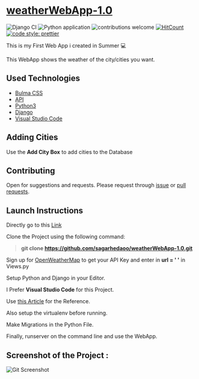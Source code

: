 # [weatherWebApp-1.0](http://sagarhedaoo.pythonanywhere.com/)
![Django CI](https://github.com/sagarhedaoo/weatherWebApp-1.0/workflows/Django%20CI/badge.svg)
![Python application](https://github.com/sagarhedaoo/weatherWebApp-1.0/workflows/Python%20application/badge.svg)
![contributions welcome](https://img.shields.io/badge/contributions-welcome-brightgreen.svg?style=flat)
[![HitCount](http://hits.dwyl.com/sagarhedaoo/weatherWebApp-10.svg)](http://hits.dwyl.com/sagarhedaoo/weatherWebApp-10)
[![code style: prettier](https://img.shields.io/badge/code_style-prettier-ff69b4.svg?style=flat-square)](https://github.com/prettier/prettier)



This is my First Web App i created in Summer 💻

This WebApp shows the weather of the city/cities you want.

## Used Technologies
- [Bulma CSS](https://bulma.io/)
- [API](https://openweathermap.org/api)
- [Python3](www.python.org)
- [Django](https://www.djangoproject.com/)
- [Visual Studio Code](https://visualstudio.microsoft.com/)

## Adding Cities
Use the **Add City Box** to add cities to the Database

## Contributing
Open for suggestions and requests. Please request through [issue](https://github.com/sagarhedaoo/weatherWebApp-1.0/issues) or [pull requests](https://github.com/sagarhedaoo/weatherWebApp-1.0/pulls).

## Launch Instructions
Directly go to this [Link](http://sagarhedaoo.pythonanywhere.com/)

Clone the Project using the following command: 
> **git clone https://github.com/sagarhedaoo/weatherWebApp-1.0.git**

Sign up for [OpenWeatherMap](https://openweathermap.org/api/) to get your API Key and enter in **url = ' '** in Views.py

Setup Python and Django in your Editor.

I Prefer **Visual Studio Code** for this Project.

Use [this Article](https://code.visualstudio.com/docs/python/tutorial-django) for the Reference.

Also setup the virtualenv before running.

Make Migrations in the Python File.

Finally, runserver on the command line and use the WebApp.

## **Screenshot of the Project :**  
![Git Screenshot](https://github.com/sagarhedaoo/weatherWebApp-1.0/blob/master/Capture.PNG)


